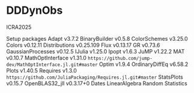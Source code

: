 # DDDynObs
ICRA2025

Setup packages
Adapt v3.7.2
BinaryBuilder v0.5.8
ColorSchemes v3.25.0
Colors v0.12.11
Distributions v0.25.109
Flux v0.13.17
GR v0.73.6
GaussianProcesses v0.12.5
IJulia v1.25.0
Ipopt v1.6.3
JuMP v1.22.2
MAT v0.10.7
MathOptInterface v1.31.0 `https://github.com/jump-dev/MathOptInterface.jl.git#master`
Optim v1.9.4
OrdinaryDiffEq v6.58.2
Plots v1.40.5
Requires v1.3.0 `https://github.com/JuliaPackaging/Requires.jl.git#master`
StatsPlots v0.15.7
OpenBLAS32_jll v0.3.17+0
Dates
LinearAlgebra
Random
Statistics
